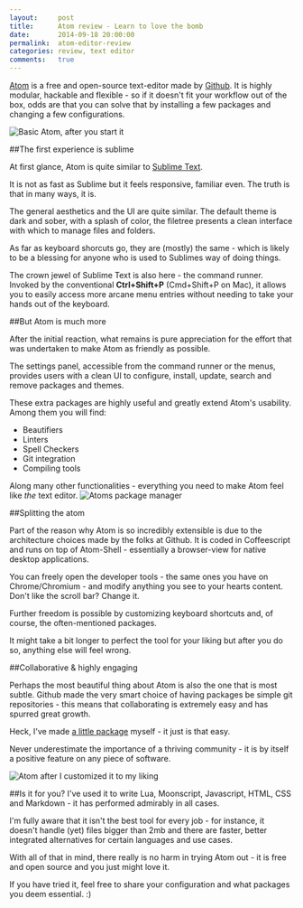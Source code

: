 ```yaml
---
layout:     post
title:      Atom review - Learn to love the bomb
date:       2014-09-18 20:00:00
permalink:  atom-editor-review
categories: review, text editor
comments:   true
---
```

[Atom](https://atom.io/) is a free and open-source text-editor made by [Github](https://github.com/). It is highly modular, hackable and flexible - so if it doesn't fit your workflow out of the box, odds are that you can solve that by installing a few packages and changing a few configurations.

![Basic Atom, after you start it]({{site.baseurl}}/assets/atom_basic.png)


##The first experience is sublime

At first glance, Atom is quite similar to [Sublime Text](http://www.sublimetext.com/).

It is not as fast as Sublime but it feels responsive, familiar even. The truth is that in many ways, it is.

The general aesthetics and the UI are quite similar. The default theme is dark and sober, with a splash of color, the filetree presents a clean interface with which to manage files and folders.

As far as keyboard shorcuts go, they are (mostly) the same - which is likely to be a blessing for anyone who is used to Sublimes way of doing things.

The crown jewel of Sublime Text is also here - the command runner. Invoked by the conventional **Ctrl+Shift+P** (Cmd+Shift+P on Mac), it allows you to easily access more arcane menu entries without needing to take your hands out of the keyboard.

##But Atom is much more

After the initial reaction, what remains is pure appreciation for the effort that was undertaken to make Atom as friendly as possible.

The settings panel, accessible from the command runner or the menus, provides users with a clean UI to configure, install, update, search and remove packages and themes.

These extra packages are highly useful and greatly extend Atom's usability. Among them you will find:

- Beautifiers
- Linters
- Spell Checkers
- Git integration
- Compiling tools

Along many other functionalities - everything you need to make Atom feel like *the* text editor.
![Atoms package manager]({{site.baseurl}}/assets/atom_package.png)


##Splitting the atom

Part of the reason why Atom is so incredibly extensible is due to the architecture choices made by the folks at Github. It is coded in Coffeescript and runs on top of Atom-Shell - essentially a browser-view for native desktop applications.

You can freely open the developer tools - the same ones you have on Chrome/Chromium - and modify anything you see to your hearts content. Don't like the scroll bar? Change it.

Further freedom is possible by customizing keyboard shortcuts and, of course, the often-mentioned packages.

It might take a bit longer to perfect the tool for your liking but after you do so, anything else will feel wrong.

##Collaborative & highly engaging

Perhaps the most beautiful thing about Atom is also the one that is most subtle. Github made the very smart choice of having packages be simple git repositories - this means that collaborating is extremely easy and has spurred great growth.

Heck, I've made [a little package](https://atom.io/packages/language-moonscript) myself - it just is that easy.

Never underestimate the importance of a thriving community - it is by itself a positive feature on any piece of software.

![Atom after I customized it to my liking]({{site.baseurl}}/assets/atom_custom.png)

##Is it for you?
I've used it to write Lua, Moonscript, Javascript, HTML, CSS and Markdown - it has performed admirably in all cases.

I'm fully aware that it isn't the best tool for  every job - for instance, it doesn't handle (yet) files bigger than 2mb and there are faster, better integrated alternatives for certain languages and use cases.

With all of that in mind, there really is no harm in trying Atom out - it is free and open source and you just might love it.

If you have tried it, feel free to share your configuration and what packages you deem essential. :)
